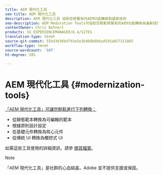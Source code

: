 ```yaml
---
title: AEM 現代化工具
seo-title: AEM 現代化工具
description: AEM 現代化工具 協助您將舊有的AEM功能轉換為最新技術
seo-description: AEM Meduration Tools可協助您輕鬆將舊有的AEM功能轉換為最新技術
contentOwner: Chris Bohnert
products: SG_EXPERIENCEMANAGER/6.4/SITES
translation-type: tm+mt
source-git-commit: 55bd3036bd793a5e3b468b8b6ad595a857311865
workflow-type: tm+mt
source-wordcount: '107'
ht-degree: 58%

---
```



# AEM 現代化工具 {#modernization-tools}

[「AEM 現代化工具」可讓您輕鬆進行下列轉換：](http://opensource.adobe.com/aem-modernize-tools/)

* [](page-templates-static.md)從靜態範本轉換為可編輯的範本[](page-templates-editable.md)
* [](page-templates-static.md)根據原則設計設定[](page-templates-editable.md)
* [](/help/sites-authoring/default-components-foundation.md)從基礎元件轉換為核心元件[](https://docs.adobe.com/content/help/zh-Hant/experience-manager-core-components/using/introduction.html)
* [](website.md)從傳統 UI 轉換為觸控式 UI[](touch-ui-concepts.md)

如需這些工具使用的詳細資訊，請參 [閱其檔案](http://opensource.adobe.com/aem-modernize-tools/)。

>[!NOTE]
>
>「AEM 現代化工具」是社群的心血結晶，Adobe 並不提供支援或保固。
